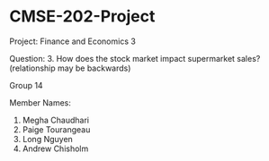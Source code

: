 # CMSE-202-Project
Project: Finance and Economics 3 

Question: 3. How does the stock market impact supermarket sales? (relationship may be backwards) 

Group 14

Member Names:

1. Megha Chaudhari
2. Paige Tourangeau
3. Long Nguyen
4. Andrew Chisholm
